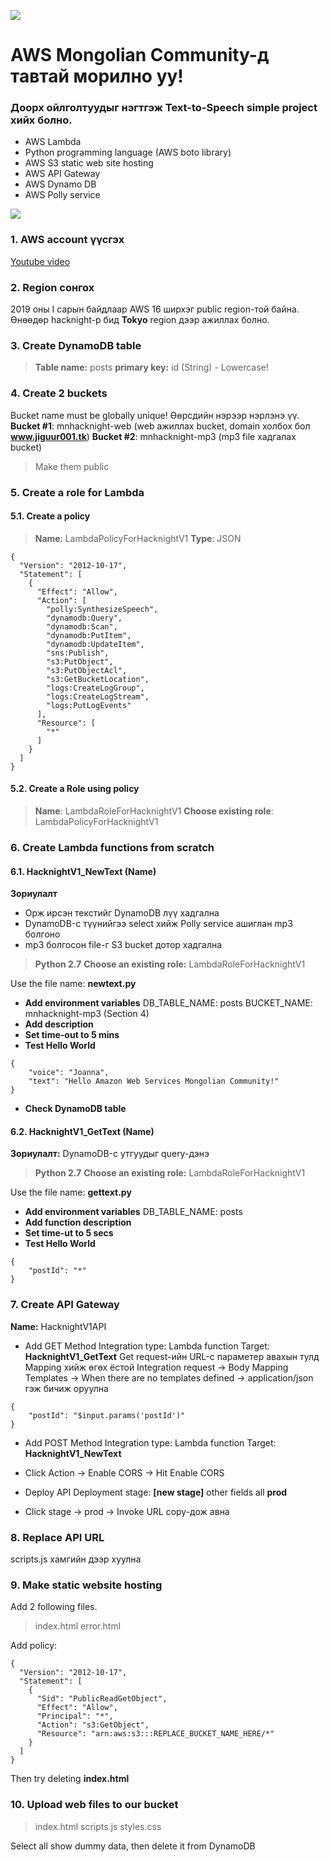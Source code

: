 ![](https://s3-ap-southeast-1.amazonaws.com/fibo-resources/hacknight1.jpg)

# AWS Mongolian Community-д тавтай морилно уу!
### Доорх ойлголтуудыг нэгтгэж Text-to-Speech simple project хийх болно.
- AWS Lambda
- Python programming language (AWS boto library)
- AWS S3 static web site hosting
- AWS API Gateway
- AWS Dynamo DB
- AWS Polly service

![](https://s3-ap-southeast-1.amazonaws.com/fibo-resources/hacknight1-topology.png)

### 1. AWS account үүсгэх

[Youtube video](https://www.youtube.com/watch?v=dfbc1SoWRD0&fbclid=IwAR1FGuNsbnGQHd2CXZScfcusx_PGIz8Sy21nIYzEAD-7Z7JRKe2exhYFYUs)

### 2. Region сонгох
2019 оны I сарын байдлаар AWS 16 ширхэг public region-той байна. Өнөөдөр hacknight-р бид **Tokyo** region дээр ажиллах болно.  

### 3. Create DynamoDB table
>**Table name:** posts
**primary key:** id (String) - Lowercase!

### 4. Create 2 buckets
Bucket name must be globally unique!
Өөрсдийн нэрээр нэрлэнэ үү.
**Bucket #1**: mnhacknight-web  (web ажиллах bucket, domain холбох бол  **www.jiguur001.tk**)
**Bucket #2**: mnhacknight-mp3  (mp3 file хадгалах bucket)

>Make them public

### 5. Create a role for Lambda
#### 5.1. Create a policy
>**Name**: LambdaPolicyForHacknightV1
**Type**: JSON
```
{
  "Version": "2012-10-17",
  "Statement": [
    {
      "Effect": "Allow",
      "Action": [
        "polly:SynthesizeSpeech",
        "dynamodb:Query",
        "dynamodb:Scan",
        "dynamodb:PutItem",
        "dynamodb:UpdateItem",
        "sns:Publish",
        "s3:PutObject",
        "s3:PutObjectAcl",
        "s3:GetBucketLocation",
        "logs:CreateLogGroup",
        "logs:CreateLogStream",
        "logs:PutLogEvents"
      ],
      "Resource": [
        "*"
      ]
    }
  ]
}
```

#### 5.2. Create a Role using policy
>**Name**: LambdaRoleForHacknightV1
**Choose existing role**: LambdaPolicyForHacknightV1

### 6. Create Lambda functions from scratch
#### 6.1. HacknightV1_NewText (Name)
**Зориулалт**
- Орж ирсэн текстийг DynamoDB лүү хадгална
- DynamoDB-с түүнийгээ select хийж Polly service ашиглан mp3 болгоно
- mp3 болгосон file-г S3 bucket дотор хадгална

>**Python 2.7**
**Choose an existing role:** LambdaRoleForHacknightV1

Use the file name: **newtext.py**

- **Add environment variables**
DB_TABLE_NAME: posts
BUCKET_NAME: mnhacknight-mp3 (Section 4)
- **Add description**
- **Set time-out to 5 mins**
- **Test Hello World**
```
{
    "voice": "Joanna",
    "text": "Hello Amazon Web Services Mongolian Community!"
}
```
- **Check DynamoDB table**

#### 6.2. HacknightV1_GetText (Name)
**Зориулалт:** DynamoDB-с утгуудыг query-дэнэ

>**Python 2.7**
**Choose an existing role:** LambdaRoleForHacknightV1

Use the file name: **gettext.py**

- **Add environment variables**
DB_TABLE_NAME: posts
- **Add function description**
- **Set time-ut to 5 secs**
- **Test Hello World**
```
{
 	"postId": "*"
}
```

### 7. Create API Gateway
**Name:** HacknightV1API

- Add GET Method
Integration type: Lambda function 
Target: **HacknightV1_GetText**
Get request-ийн URL-с параметер авахын тулд Mapping хийж өгөх ёстой
Integration request -> Body Mapping Templates -> When there are no templates defined -> application/json гэж бичиж оруулна
```
{
    "postId": "$input.params('postId')"
}
```

- Add POST Method
Integration type: Lambda function 
Target: **HacknightV1_NewText**

- Click Action -> Enable CORS -> Hit Enable CORS
- Deploy API 
Deployment stage: **[new stage]**
other fields all **prod**
- Click stage -> prod -> Invoke URL copy-дож авна

### 8. Replace API URL
scripts.js хамгийн дээр хуулна
### 9. Make static website hosting
Add 2 following files.
>index.html
error.html

Add policy:
```
{
  "Version": "2012-10-17",
  "Statement": [
    {
      "Sid": "PublicReadGetObject",
      "Effect": "Allow",
      "Principal": "*",
      "Action": "s3:GetObject",
      "Resource": "arn:aws:s3:::REPLACE_BUCKET_NAME_HERE/*"
    }
  ]
}
```
Then try deleting **index.html**
### 10. Upload web files to our bucket
> index.html
scripts.js
styles.css

Select all show dummy data, then delete it from DynamoDB





